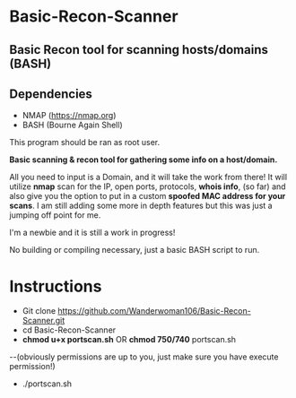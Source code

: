# Basic-Recon-Scanner
## Basic Recon tool for scanning hosts/domains (BASH)

## Dependencies

* NMAP (https://nmap.org)
* BASH (Bourne Again Shell)



This program should be ran as root user.

**Basic scanning & recon tool for gathering some info on a host/domain.**

All you need to input is a Domain, and it will take the work from there!
It will utilize **nmap** scan for the IP, open ports, protocols, **whois info**, (so far) and also give you the option to put in a custom **spoofed MAC address for your scans**. I am still adding some more in depth features but this was just a jumping off point for me.

I'm a newbie and it is still a work in progress!

No building or compiling necessary, just a basic BASH script to run. 

# Instructions

* Git clone https://github.com/Wanderwoman106/Basic-Recon-Scanner.git
* cd Basic-Recon-Scanner
* **chmod u+x portscan.sh** OR **chmod 750/740** portscan.sh 

--(obviously permissions are up to you, just make sure you have execute permission!)

* ./portscan.sh

